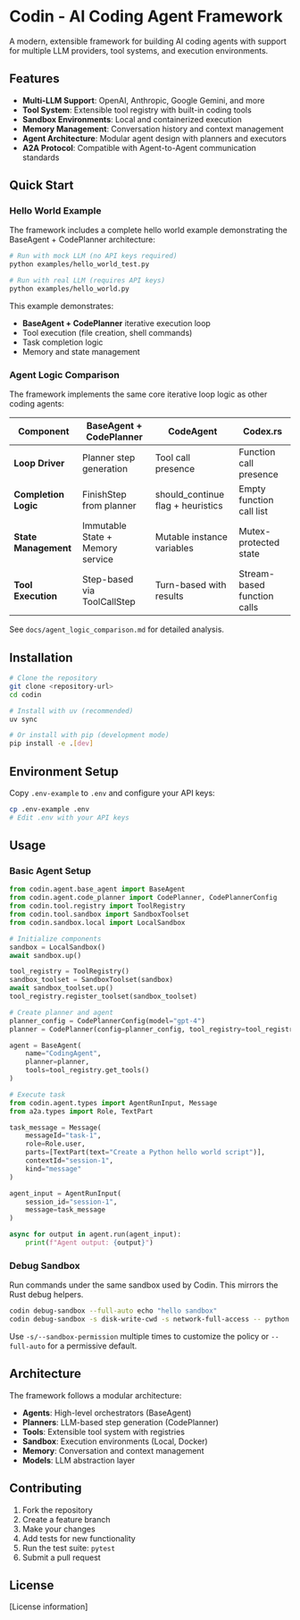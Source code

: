 # Codin - AI Coding Agent Framework

A modern, extensible framework for building AI coding agents with support for multiple LLM providers, tool systems, and execution environments.

## Features

- **Multi-LLM Support**: OpenAI, Anthropic, Google Gemini, and more
- **Tool System**: Extensible tool registry with built-in coding tools
- **Sandbox Environments**: Local and containerized execution
- **Memory Management**: Conversation history and context management
- **Agent Architecture**: Modular agent design with planners and executors
- **A2A Protocol**: Compatible with Agent-to-Agent communication standards

## Quick Start

### Hello World Example

The framework includes a complete hello world example demonstrating the BaseAgent + CodePlanner architecture:

```bash
# Run with mock LLM (no API keys required)
python examples/hello_world_test.py

# Run with real LLM (requires API keys)
python examples/hello_world.py
```

This example demonstrates:
- **BaseAgent + CodePlanner** iterative execution loop
- Tool execution (file creation, shell commands)
- Task completion logic
- Memory and state management

### Agent Logic Comparison

The framework implements the same core iterative loop logic as other coding agents:

| Component | BaseAgent + CodePlanner | CodeAgent | Codex.rs |
|-----------|------------------------|-----------|----------|
| **Loop Driver** | Planner step generation | Tool call presence | Function call presence |
| **Completion Logic** | FinishStep from planner | should_continue flag + heuristics | Empty function call list |
| **State Management** | Immutable State + Memory service | Mutable instance variables | Mutex-protected state |
| **Tool Execution** | Step-based via ToolCallStep | Turn-based with results | Stream-based function calls |

See `docs/agent_logic_comparison.md` for detailed analysis.

## Installation

```bash
# Clone the repository
git clone <repository-url>
cd codin

# Install with uv (recommended)
uv sync

# Or install with pip (development mode)
pip install -e .[dev]
```

## Environment Setup

Copy `.env-example` to `.env` and configure your API keys:

```bash
cp .env-example .env
# Edit .env with your API keys
```

## Usage

### Basic Agent Setup

```python
from codin.agent.base_agent import BaseAgent
from codin.agent.code_planner import CodePlanner, CodePlannerConfig
from codin.tool.registry import ToolRegistry
from codin.tool.sandbox import SandboxToolset
from codin.sandbox.local import LocalSandbox

# Initialize components
sandbox = LocalSandbox()
await sandbox.up()

tool_registry = ToolRegistry()
sandbox_toolset = SandboxToolset(sandbox)
await sandbox_toolset.up()
tool_registry.register_toolset(sandbox_toolset)

# Create planner and agent
planner_config = CodePlannerConfig(model="gpt-4")
planner = CodePlanner(config=planner_config, tool_registry=tool_registry)

agent = BaseAgent(
    name="CodingAgent",
    planner=planner,
    tools=tool_registry.get_tools()
)

# Execute task
from codin.agent.types import AgentRunInput, Message
from a2a.types import Role, TextPart

task_message = Message(
    messageId="task-1",
    role=Role.user,
    parts=[TextPart(text="Create a Python hello world script")],
    contextId="session-1",
    kind="message"
)

agent_input = AgentRunInput(
    session_id="session-1",
    message=task_message
)

async for output in agent.run(agent_input):
    print(f"Agent output: {output}")
```

### Debug Sandbox

Run commands under the same sandbox used by Codin. This mirrors the Rust debug helpers.

```bash
codin debug-sandbox --full-auto echo "hello sandbox"
codin debug-sandbox -s disk-write-cwd -s network-full-access -- python script.py
```

Use `-s/--sandbox-permission` multiple times to customize the policy or `--full-auto` for a permissive default.

## Architecture

The framework follows a modular architecture:

- **Agents**: High-level orchestrators (BaseAgent)
- **Planners**: LLM-based step generation (CodePlanner)
- **Tools**: Extensible tool system with registries
- **Sandbox**: Execution environments (Local, Docker)
- **Memory**: Conversation and context management
- **Models**: LLM abstraction layer

## Contributing

1. Fork the repository
2. Create a feature branch
3. Make your changes
4. Add tests for new functionality
5. Run the test suite: `pytest`
6. Submit a pull request

## License

[License information] 